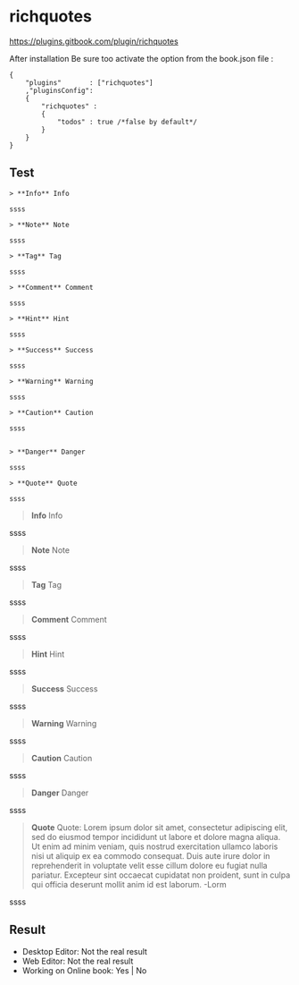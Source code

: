 # richquotes

https://plugins.gitbook.com/plugin/richquotes


After installation Be sure too activate the option from the book.json file :

```
{
    "plugins"       : ["richquotes"]
    ,"pluginsConfig":
    {
        "richquotes" :
        {
            "todos" : true /*false by default*/
        }
    }
}
```


## Test

```
> **Info** Info

ssss

> **Note** Note

ssss

> **Tag** Tag

ssss

> **Comment** Comment

ssss

> **Hint** Hint

ssss

> **Success** Success

ssss

> **Warning** Warning

ssss

> **Caution** Caution

ssss


> **Danger** Danger

ssss

> **Quote** Quote

ssss
```


> **Info** Info

ssss

> **Note** Note

ssss

> **Tag** Tag

ssss

> **Comment** Comment

ssss

> **Hint** Hint

ssss

> **Success** Success

ssss

> **Warning** Warning

ssss

> **Caution** Caution

ssss


> **Danger** Danger

ssss

> **Quote** Quote: 
Lorem ipsum dolor sit amet, consectetur adipiscing elit, sed do eiusmod tempor incididunt ut labore et dolore magna aliqua. Ut enim ad minim veniam, quis nostrud exercitation ullamco laboris nisi ut aliquip ex ea commodo consequat. Duis aute irure dolor in reprehenderit in voluptate velit esse cillum dolore eu fugiat nulla pariatur. Excepteur sint occaecat cupidatat non proident, sunt in culpa qui officia deserunt mollit anim id est laborum. -Lorm

ssss



## Result
- Desktop Editor: Not the real result 
- Web Editor: Not the real result 
- Working on Online book: Yes | No
